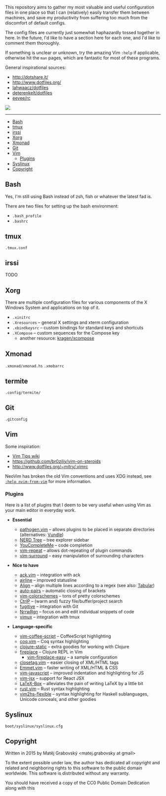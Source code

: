This repository aims to gather my most valuable and useful configuration files in one
place so that I can (relatively) easily transfer them between machines, and save my
productivity from suffering too much from the discomfort of default configs.

The config files are currently just somewhat haphazardly tossed together in here. In
the future, I'd like to have a section here for each one, and I'd like to comment
them thoroughly.

If something is unclear or unknown, try the amazing Vim `:help` if applicable,
otherwise hit the `man` pages, which are fantastic for most of these programs.

General inspirational sources:

-   <http://dotshare.it/>
-   <http://www.dotfiles.org/>
-   [lahwaacz/dotfiles](https://github.com/lahwaacz/dotfiles)
-   [deterenkelt/dotfiles](https://github.com/deterenkelt/dotfiles)
-   [eevee/rc](https://github.com/eevee/rc)

![](http://i.creativecommons.org/p/zero/1.0/80x15.png)

---

-   [Bash](#bash)
-   [tmux](#tmux)
-   [irssi](#irssi)
-   [Xorg](#xorg)
-   [Xmonad](#xmonad)
-   [Git](#git)
-   [Vim](#vim)
    -   [Plugins](#plugins)
-   [Syslinux](#syslinux)
-   [Copyright](#copyright)

## Bash

Yes, I'm still using Bash instead of zsh, fish or whatever the latest fad is.

There are two files for setting up the bash environment:

-   `.bash_profile`
-   `.bashrc`

## tmux

`.tmux.conf`

## irssi

TODO

## Xorg

There are multiple configuration files for various components of the X Windows System
and applications on top of it.

-   `.xinitrc`
-   `.Xresources` – general X settings and xterm configuration
-   `.xbindkeysrc` – custom bindings for standard keys and shortcuts
-   `.XCompose` – custom sequences for the Compose key
    -   another resource: [kragen/xcompose](https://github.com/kragen/xcompose)

## Xmonad

`.xmonad/xmonad.hs`
`.xmobarrc`

## termite

`.config/termite/`

## Git

`.gitconfig`

## Vim

Some inspiration:

-   [Vim Tips wiki](http://vim.wikia.com/wiki/Vim_Tips_Wiki)
-   <https://github.com/br0ziliy/vim-on-steroids>
-   <http://www.dotfiles.org/~mitry/.vimrc>

NeoVim has broken the old Vim conventions and uses XDG instead, see [`:help nvim-from-vim`](https://neovim.io/doc/user/nvim_from_vim.html) for more information.

### Plugins

Here is a list of plugins that I deem to be very useful when using Vim as your main
editor in everyday work.

-   **Essential**
    -   [pathogen.vim](https://github.com/tpope/vim-pathogen) – allows plugins to be
        placed in separate directories (alternatives:
        [Vundle](https://github.com/gmarik/Vundle.vim))
    -   [NERD Tree](https://github.com/scrooloose/nerdtree) – tree explorer sidebar
    -   [YouCompleteMe](https://valloric.github.io/YouCompleteMe/) – code completion
    -   [vim-repeat](https://github.com/tpope/vim-repeat) – allows dot-repeating of
        plugin commands
    -   [vim-surround](https://github.com/tpope/vim-surround) – easy manipulation of
        surrounding characters

-   **Nice to have**
    -   [ack.vim](https://github.com/mileszs/ack.vim) – integration with ack
    -   [airline](https://github.com/bling/vim-airline) – improved statusline
    -   [Align](https://github.com/vim-scripts/Align) – align multiple lines
        according to a regex (see also: [Tabular](https://github.com/godlygeek/tabular))
    -   [auto-pairs](https://github.com/jiangmiao/auto-pairs) – automatic closing of
        brackets
    -   [vim-colorschemes](https://github.com/flazz/vim-colorschemes) – tons of
        pretty colorschemes
    -   [CtrlP](http://kien.github.io/ctrlp.vim/) – (warm and) fuzzy
        file/buffer/project search
    -   [fugitive](https://github.com/tpope/vim-fugitive.git) – integration with Git
    -   [NrrwRgn](https://github.com/chrisbra/NrrwRgn) – focus on and edit individual
        snippets of code
    -   [vimux](https://github.com/benmills/vimux) – integration with tmux

-   **Language-specific**
    -   [vim-coffee-script](https://github.com/kchmck/vim-coffee-script)
        – CoffeeScript highlighting
    -   [coq.vim](https://github.com/mgrabovsky/coq.vim) – Coq syntax highlighting
    -   [clojure-static](https://github.com/guns/vim-clojure-static) – extra goodies
        for working with Clojure
    -   [fireplace](https://github.com/tpope/vim-fireplace) – Clojure REPL in Vim
        -   [vim-fireplace-easy](https://github.com/ctford/vim-fireplace-easy)
            – a sample configuration
    -   [closetag.vim](https://github.com/vim-scripts/closetag.vim) – easier closing
        of XML/HTML tags
    -   [Emmet.vim](https://github.com/mattn/emmet-vim) – faster writing of XML/HTML & CSS
    -   [vim-javascript](https://github.com/pangloss/vim-javascript) – improved
        indentation and highlighting for JS
    -   [vim-jsx](https://github.com/mxw/vim-jsx) – support for React JSX
    -   [LaTeX-Box](https://github.com/LaTeX-Box-Team/LaTeX-Box) – alleviates the
        pain of writing LaTeX by a little bit
    -   [rust.vim](https://github.com/rust-lang/rust.vim) – Rust syntax highlighting
    -   [vim2hs-flexible](https://github.com/lpil/vim2hs-flexible) – syntax
        highlighting for Haskell sublanguages, Unicode conceals, and other goodies

## Syslinux

`boot/syslinux/syslinux.cfg`

## Copyright

Written in 2015 by Matěj Grabovský <matej.grabovsky at gmail>

To the extent possible under law, the author has dedicated all copyright and related
and neighboring rights to this software to the public domain worldwide. This software
is distributed without any warranty.

You should have received a copy of the CC0 Public Domain Dedication along with this

<!-- vim: set et: -->
